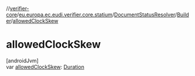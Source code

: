 //[verifier-core](../../../../index.md)/[eu.europa.ec.eudi.verifier.core.statium](../../index.md)/[DocumentStatusResolver](../index.md)/[Builder](index.md)/[allowedClockSkew](allowed-clock-skew.md)

# allowedClockSkew

[androidJvm]\
var [allowedClockSkew](allowed-clock-skew.md): [Duration](https://kotlinlang.org/api/latest/jvm/stdlib/kotlin-stdlib/kotlin.time/-duration/index.html)
